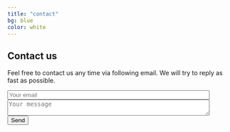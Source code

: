 ```yaml
---
title: "contact"
bg: blue
color: white
---
```


## Contact us

Feel free to contact us any time via following email. We will try to reply as fast as possible.

<form method="POST" action="https://formspree.io/egyptiantechies.berlin@gmail.com">
  <input style="width: 90%;" name="email" placeholder="Your email" type="email">
  <textarea style="width: 90%;" name="message" placeholder="Your message"></textarea>
  <button type="submit">Send</button>
</form>
